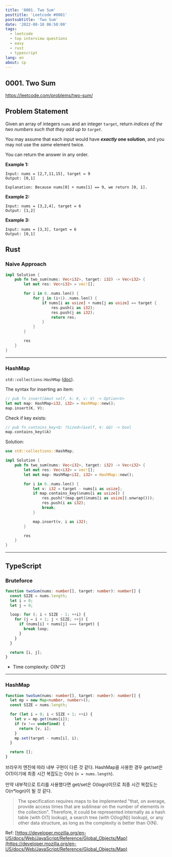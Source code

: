 ```yaml
---
title: '0001. Two Sum'
posttitle: 'Leetcode #0001'
postsubtitle: 'Two Sum'
date: '2022-08-18 06:50:00'
tags:
  - leetcode
  - top interview questions
  - easy
  - rust
  - typescript
lang: en
about: cp
---
```


## 0001. Two Sum

https://leetcode.com/problems/two-sum/

## Problem Statement

Given an array of integers `nums` and an integer `target`, return _indices of the two numbers such that they add up to `target`_.

You may assume that each input would have **_exactly_ one solution**, and you may not use the _same_ element twice.

You can return the answer in any order.

**Example 1:**

```text
Input: nums = [2,7,11,15], target = 9
Output: [0,1]

Explanation: Because nums[0] + nums[1] == 9, we return [0, 1].
```

**Example 2:**

```text
Input: nums = [3,2,4], target = 6
Output: [1,2]
```

**Example 3:**

```text
Input: nums = [3,3], target = 6
Output: [0,1]
```

## Rust

### Naive Approach

```rust
impl Solution {
    pub fn two_sum(nums: Vec<i32>, target: i32) -> Vec<i32> {
        let mut res: Vec<i32> = vec![];

        for i in 0..nums.len() {
            for j in (i+1)..nums.len() {
                if nums[i as usize] + nums[j as usize] == target {
                    res.push(i as i32);
                    res.push(j as i32);
                    return res;
                }
            }
        }

        res
    }
}
```

---

### HashMap

`std::collections:HashMap` ([doc](https://doc.rust-lang.org/std/collections/struct.HashMap.html)).

The syntax for inserting an item:

```rust
// pub fn insert(&mut self, k: K, v: V) -> Option<V>
let mut map: HashMap<i32, i32> = HashMap::new();
map.insert(K, V);
```

Check if key exists:

```rust
// pub fn contains_key<Q: ?Sized>(&self, k: &Q) -> bool
map.contains_key(&k)
```

Solution:

```rust
use std::collections::HashMap;

impl Solution {
    pub fn two_sum(nums: Vec<i32>, target: i32) -> Vec<i32> {
        let mut res: Vec<i32> = vec![];
        let mut map: HashMap<i32, i32> = HashMap::new();

        for i in 0..nums.len() {
            let v: i32 = target - nums[i as usize];
            if map.contains_key(&nums[i as usize]) {
                res.push(*(map.get(&nums[i as usize]).unwrap()));
                res.push(i as i32);
                break;
            }

            map.insert(v, i as i32);
        }

        res
    }
}
```

---

## TypeScript

### Bruteforce

```ts
function twoSum(nums: number[], target: number): number[] {
  const SIZE = nums.length;
  let i = 0;
  let j = 0;

  loop: for (; i < SIZE - 1; ++i) {
    for (j = i + 1; j < SIZE; ++j) {
      if (nums[i] + nums[j] === target) {
        break loop;
      }
    }
  }

  return [i, j];
}
```

- Time complexity: O(N^2)

---

### HashMap

```ts
function twoSum(nums: number[], target: number): number[] {
  let mp = new Map<number, number>();
  const SIZE = nums.length;

  for (let i = 0; i < SIZE + 1; ++i) {
    let v = mp.get(nums[i]);
    if (v !== undefined) {
      return [v, i];
    }
    mp.set(target - nums[i], i);
  }

  return [];
}
```

브라우저 엔진에 따라 내부 구현이 다른 것 같다.
HashMap을 사용한 경우 get/set은 O(1)이기에 최종 시간 복잡도는 O(n) (`n = nums.length`).

만약 내부적으로 트리를 사용했다면 get/set은 O(logn)이므로 최종 시간 복잡도는 O(n\*logn)이 될 것 같다.

> The specification requires maps to be implemented "that, on average, provide access times that are sublinear on the number of elements in the collection". Therefore, it could be represented internally as a hash table (with O(1) lookup), a search tree (with O(log(N)) lookup), or any other data structure, as long as the complexity is better than O(N).

Ref: [https://developer.mozilla.org/en-US/docs/Web/JavaScript/Reference/Global_Objects/Map](https://developer.mozilla.org/en-US/docs/Web/JavaScript/Reference/Global_Objects/Map)
